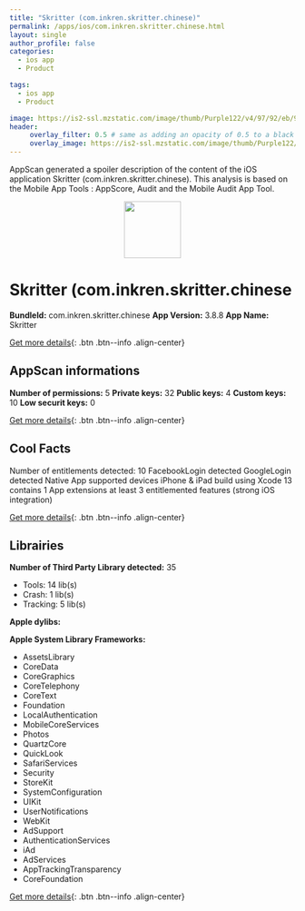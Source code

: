 ```yaml
---
title: "Skritter (com.inkren.skritter.chinese)"
permalink: /apps/ios/com.inkren.skritter.chinese.html
layout: single
author_profile: false
categories: 
  - ios app 
  - Product 

tags: 
  - ios app 
  - Product 

image: https://is2-ssl.mzstatic.com/image/thumb/Purple122/v4/97/92/eb/9792eb48-1947-62d7-ccff-7e57055844f4/AppIcon-1x_U007emarketing-0-10-0-0-0-85-220.png/512x512bb.jpg
header: 
     overlay_filter: 0.5 # same as adding an opacity of 0.5 to a black background
     overlay_image: https://is2-ssl.mzstatic.com/image/thumb/Purple122/v4/97/92/eb/9792eb48-1947-62d7-ccff-7e57055844f4/AppIcon-1x_U007emarketing-0-10-0-0-0-85-220.png/512x512bb.jpg
---
```

AppScan generated a spoiler description of the content of the iOS application Skritter (com.inkren.skritter.chinese). This analysis is based on the Mobile App Tools : AppScore, Audit and the Mobile Audit App Tool.

  
  
<div style="text-align: center;"><img src="https://is2-ssl.mzstatic.com/image/thumb/Purple122/v4/97/92/eb/9792eb48-1947-62d7-ccff-7e57055844f4/AppIcon-1x_U007emarketing-0-10-0-0-0-85-220.png/512x512bb.jpg" width="100" height="100"></div>  
  
# Skritter (com.inkren.skritter.chinese

**BundleId:** com.inkren.skritter.chinese
**App Version:** 3.8.8
**App Name:** Skritter


[Get more details](/pricing.html){: .btn .btn--info .align-center}  
  
## AppScan informations 

**Number of permissions:** 5
**Private keys:** 32
**Public keys:** 4
**Custom keys:** 10
**Low securit keys:** 0
  
[Get more details](/pricing.html){: .btn .btn--info .align-center}

## Cool Facts

Number of entitlements detected: 10
FacebookLogin detected
GoogleLogin detected
Native App
supported devices iPhone & iPad
build using Xcode 13
contains 1 App extensions
at least 3 entitlemented features (strong iOS integration)
  
[Get more details](/pricing.html){: .btn .btn--info .align-center}

## Librairies 
**Number of Third Party Library detected:** 35
- Tools: 14 lib(s)
- Crash: 1 lib(s)
- Tracking: 5 lib(s)

**Apple dylibs:**


**Apple System Library Frameworks:**
- AssetsLibrary
- CoreData
- CoreGraphics
- CoreTelephony
- CoreText
- Foundation
- LocalAuthentication
- MobileCoreServices
- Photos
- QuartzCore
- QuickLook
- SafariServices
- Security
- StoreKit
- SystemConfiguration
- UIKit
- UserNotifications
- WebKit
- AdSupport
- AuthenticationServices
- iAd
- AdServices
- AppTrackingTransparency
- CoreFoundation


  
[Get more details](/pricing.html){: .btn .btn--info .align-center}

